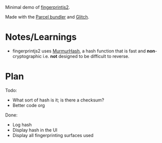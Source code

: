 Minimal demo of [fingerprintjs2][fingerprintjs2-github].

Made with the [Parcel bundler][parcel] and [Glitch][glitch].

# Notes/Learnings

* fingerprintjs2 uses [MurmurHash][murmurHash], a hash function that is fast and **non**-cryptographic i.e. **not** designed to be difficult to reverse.

# Plan

Todo:
* What sort of hash is it; is there a checksum?
* Better code org

Done:
* Log hash
* Display hash in the UI
* Display all fingerprinting surfaces used

[parcel]: https://parceljs.org
[glitch]: https://www.glitch.com
[fingerprintjs2-github]: https://github.com/Valve/fingerprintjs2
[murmurHash]: https://en.wikipedia.org/wiki/MurmurHash
